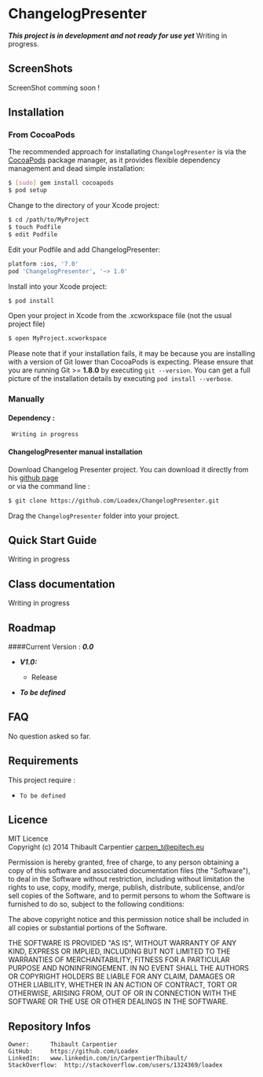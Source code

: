 ChangelogPresenter
==============
***This project is in development and not ready for use yet***
Writing in progress.

ScreenShots
----------------
ScreenShot comming soon !

Installation
----------------
### From CocoaPods

The recommended approach for installating ```ChangelogPresenter``` is via the [CocoaPods](http://cocoapods.org/) package manager, as it provides flexible dependency management and dead simple installation: 

```bash
$ [sudo] gem install cocoapods
$ pod setup
```
Change to the directory of your Xcode project:

``` bash
$ cd /path/to/MyProject
$ touch Podfile
$ edit Podfile
```

Edit your Podfile and add ChangelogPresenter:

``` bash
platform :ios, '7.0'
pod 'ChangelogPresenter', '~> 1.0'
```

Install into your Xcode project:

``` bash
$ pod install
```

Open your project in Xcode from the .xcworkspace file (not the usual project file)

``` bash
$ open MyProject.xcworkspace
```

Please note that if your installation fails, it may be because you are installing with a version of Git lower than CocoaPods is expecting. Please ensure that you are running Git >= **1.8.0** by executing `git --version`. You can get a full picture of the installation details by executing `pod install --verbose`.



### Manually
#### Dependency :
     Writing in progress

#### ChangelogPresenter manual installation
Download Changelog Presenter project. You can download it directly from his [github page](https://github.com/Loadex/ChangelogPresenter)  
or via the command line : 
``` bash
$ git clone https://github.com/Loadex/ChangelogPresenter.git
```
Drag the ```ChangelogPresenter``` folder into your project.

Quick Start Guide
----------------
Writing in progress

Class documentation
----------------
Writing in progress

Roadmap
----------------
####Current Version : ***0.0***  

- ***V1.0:***  
	+ Release

- ***To be defined***

FAQ
----------------
No question asked so far.

Requirements
----------------
This project require :
+ ```To be defined```

Licence
----------------
MIT Licence  
Copyright (c) 2014 Thibault Carpentier <carpen_t@epitech.eu>

Permission is hereby granted, free of charge, to any person obtaining a copy
of this software and associated documentation files (the "Software"), to deal
in the Software without restriction, including without limitation the rights
to use, copy, modify, merge, publish, distribute, sublicense, and/or sell
copies of the Software, and to permit persons to whom the Software is
furnished to do so, subject to the following conditions:

The above copyright notice and this permission notice shall be included in
all copies or substantial portions of the Software.

THE SOFTWARE IS PROVIDED "AS IS", WITHOUT WARRANTY OF ANY KIND, EXPRESS OR
IMPLIED, INCLUDING BUT NOT LIMITED TO THE WARRANTIES OF MERCHANTABILITY,
FITNESS FOR A PARTICULAR PURPOSE AND NONINFRINGEMENT. IN NO EVENT SHALL THE
AUTHORS OR COPYRIGHT HOLDERS BE LIABLE FOR ANY CLAIM, DAMAGES OR OTHER
LIABILITY, WHETHER IN AN ACTION OF CONTRACT, TORT OR OTHERWISE, ARISING FROM,
OUT OF OR IN CONNECTION WITH THE SOFTWARE OR THE USE OR OTHER DEALINGS IN
THE SOFTWARE.


Repository Infos
----------------

    Owner:      Thibault Carpentier
    GitHub:     https://github.com/Loadex
    LinkedIn:   www.linkedin.com/in/CarpentierThibault/
    StackOverflow:  http://stackoverflow.com/users/1324369/loadex
